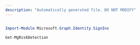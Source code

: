 ```yaml
---
description: "Automatically generated file. DO NOT MODIFY"
---
```


```powershell

Import-Module Microsoft.Graph.Identity.SignIns

Get-MgRiskDetection

```